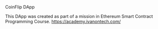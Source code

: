 CoinFlip DApp

This DApp was created as part of a mission in Ethereum Smart Contract Programming Course. https://academy.ivanontech.com/


